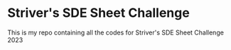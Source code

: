 # Striver's SDE Sheet Challenge
This is my repo containing all the codes for Striver's SDE Sheet Challenge 2023
